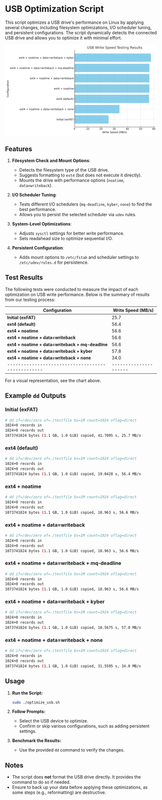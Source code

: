 # USB Optimization Script

This script optimizes a USB drive's performance on Linux by applying several changes, including filesystem optimizations, I/O scheduler tuning, and persistent configurations. The script dynamically detects the connected USB drive and allows you to optimize it with minimal effort.

![Test Results](optimize_test_results.jpg)

## Features

1. **Filesystem Check and Mount Options**:
   - Detects the filesystem type of the USB drive.
   - Suggests formatting to `ext4` (but does not execute it directly).
   - Mounts the drive with performance options (`noatime`, `data=writeback`).

2. **I/O Scheduler Tuning**:
   - Tests different I/O schedulers (`mq-deadline`, `kyber`, `none`) to find the best performance.
   - Allows you to persist the selected scheduler via `udev` rules.

3. **System-Level Optimizations**:
   - Adjusts `sysctl` settings for better write performance.
   - Sets readahead size to optimize sequential I/O.

4. **Persistent Configuration**:
   - Adds mount options to `/etc/fstab` and scheduler settings to `/etc/udev/rules.d` for persistence.

## Test Results

The following tests were conducted to measure the impact of each optimization on USB write performance. Below is the summary of results from our testing process:

| Configuration                                   | Write Speed (MB/s) |
|-------------------------------------------------|---------------------|
| **Initial (exFAT)**                             | 25.7               |
| **ext4 (default)**                              | 56.4               |
| **ext4 + noatime**                              | 56.6               |
| **ext4 + noatime + data=writeback**             | 56.6               |
| **ext4 + noatime + data=writeback + mq-deadline** | 56.6               |
| **ext4 + noatime + data=writeback + kyber**     | 57.8               |
| **ext4 + noatime + data=writeback + none**      | 34.0               |
|-------------------------------------------------|---------------------|


For a visual representation, see the chart above.

## Example `dd` Outputs

### **Initial (exFAT)**
```bash
# dd if=/dev/zero of=./testfile bs=1M count=1024 oflag=direct
1024+0 records in
1024+0 records out
1073741824 bytes (1.1 GB, 1.0 GiB) copied, 41.7095 s, 25.7 MB/s
```

### **ext4 (default)**
```bash
# dd if=/dev/zero of=./testfile bs=1M count=1024 oflag=direct
1024+0 records in
1024+0 records out
1073741824 bytes (1.1 GB, 1.0 GiB) copied, 19.0428 s, 56.4 MB/s
```

### **ext4 + noatime**
```bash
# dd if=/dev/zero of=./testfile bs=1M count=1024 oflag=direct
1024+0 records in
1024+0 records out
1073741824 bytes (1.1 GB, 1.0 GiB) copied, 18.963 s, 56.6 MB/s
```

### **ext4 + noatime + data=writeback**
```bash
# dd if=/dev/zero of=./testfile bs=1M count=1024 oflag=direct
1024+0 records in
1024+0 records out
1073741824 bytes (1.1 GB, 1.0 GiB) copied, 18.963 s, 56.6 MB/s
```

### **ext4 + noatime + data=writeback + mq-deadline**
```bash
# dd if=/dev/zero of=./testfile bs=1M count=1024 oflag=direct
1024+0 records in
1024+0 records out
1073741824 bytes (1.1 GB, 1.0 GiB) copied, 18.963 s, 56.6 MB/s
```

### **ext4 + noatime + data=writeback + kyber**
```bash
# dd if=/dev/zero of=./testfile bs=1M count=1024 oflag=direct
1024+0 records in
1024+0 records out
1073741824 bytes (1.1 GB, 1.0 GiB) copied, 18.5675 s, 57.8 MB/s
```

### **ext4 + noatime + data=writeback + none**
```bash
# dd if=/dev/zero of=./testfile bs=1M count=1024 oflag=direct
1024+0 records in
1024+0 records out
1073741824 bytes (1.1 GB, 1.0 GiB) copied, 31.5595 s, 34.0 MB/s
```

## Usage

1. **Run the Script:**
   ```bash
   sudo ./optimize_usb.sh
   ```

2. **Follow Prompts:**
   - Select the USB device to optimize.
   - Confirm or skip various configurations, such as adding persistent settings.

3. **Benchmark the Results:**
   - Use the provided `dd` command to verify the changes.

## Notes

- The script does **not** format the USB drive directly. It provides the command to do so if needed.
- Ensure to back up your data before applying these optimizations, as some steps (e.g., reformatting) are destructive.
